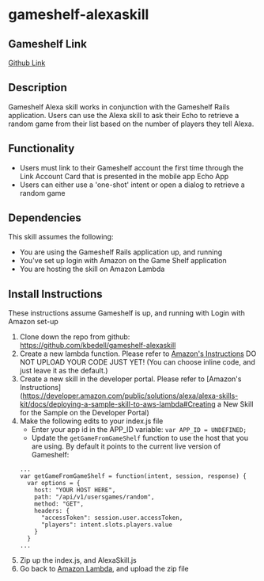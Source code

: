# gameshelf-alexaskill

## Gameshelf Link
[Github Link](https://github.com/kbedell/gameshelf)

## Description
Gameshelf Alexa skill works in conjunction with the Gameshelf Rails application. Users can use the Alexa skill to ask their Echo to retrieve a random game from their list based on the number of players they tell Alexa.

## Functionality
* Users must link to their Gameshelf account the first time through the Link Account Card that is presented in the mobile app Echo App
* Users can either use a 'one-shot' intent or open a dialog to retrieve a random game

## Dependencies
This skill assumes the following:
* You are using the Gameshelf Rails application up, and running
* You've set up login with Amazon on the Game Shelf application
* You are hosting the skill on Amazon Lambda

## Install Instructions
These instructions assume Gameshelf is up, and running with Login with Amazon set-up

1. Clone down the repo from github: https://github.com/kbedell/gameshelf-alexaskill
2. Create a new lambda function. Please refer to [Amazon's Instructions](https://developer.amazon.com/public/solutions/alexa/alexa-skills-kit/docs/developing-an-alexa-skill-as-a-lambda-function) DO NOT UPLOAD YOUR CODE JUST YET! (You can choose inline code, and just leave it as the default.)
3. Create a new skill in the developer portal. Please refer to [Amazon's Instructions](https://developer.amazon.com/public/solutions/alexa/alexa-skills-kit/docs/deploying-a-sample-skill-to-aws-lambda#Creating a New Skill for the Sample on the Developer Portal)
4. Make the following edits to your index.js file
    -  Enter your app id in the APP_ID variable: `var APP_ID = UNDEFINED;`
    -  Update the `getGameFromGameShelf` function to use the host that you are using. By default it points to the current live version of Gameshelf:
    ```
    ...
    var getGameFromGameShelf = function(intent, session, response) {
      var options = {
        host: "YOUR HOST HERE",
        path: "/api/v1/usersgames/random",
        method: "GET",
        headers: {
          "accessToken": session.user.accessToken,
          "players": intent.slots.players.value
        }
      }
    ...
    ```
5. Zip up the index.js, and AlexaSkill.js
6. Go back to [Amazon Lambda](https://console.aws.amazon.com/lambda), and upload the zip file

